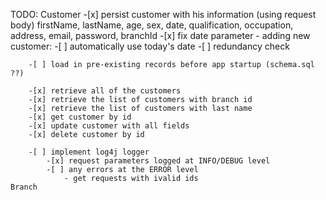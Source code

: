 TODO: 
	Customer
		-[x] persist customer with his information (using request body)
	  	firstName, lastName, age, sex, date, qualification, occupation, address, 
	   	email, password, branchId
	   	-[x] fix date parameter
	   	- adding new customer:
	   	-[ ] automatically use today's date
	   	-[ ] redundancy check
	   
	   	-[ ] load in pre-existing records before app startup (schema.sql ??)
	   
	   	-[x] retrieve all of the customers
	   	-[x] retrieve the list of customers with branch id
	   	-[x] retrieve the list of customers with last name
	   	-[x] get customer by id 
	   	-[x] update customer with all fields
	   	-[x] delete customer by id
	   
	   	-[ ] implement log4j logger
	   		-[x] request parameters logged at INFO/DEBUG level
	   		-[ ] any errors at the ERROR level
	   			- get requests with ivalid ids
	Branch
	